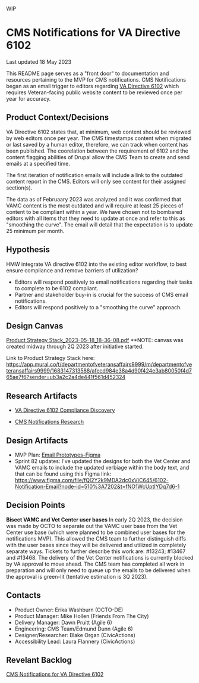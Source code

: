 WIP

# CMS Notifications for VA Directive 6102

Last updated 18 May 2023

This README page serves as a "front door" to documentation and resources pertaining to the MVP for CMS notifications. CMS Notifications began as an email trigger to editors regarding [VA Directive 6102](https://www.va.gov/web/) which requires Veteran-facing public website content to be reviewed once per year for accuracy. 


## Product Context/Decisions
VA Directive 6102 states that, at minimum, web content should be reviewed by web editors once per year. The CMS timestamps content when migrated or last saved by a human editor, therefore, we can track when content has been published. The coorelation between the requirement of 6102 and the content flagging abilities of Drupal allow the CMS Team to create and send emails at a specified time.

The first iteration of notification emails will include a link to the outdated content report in the CMS. Editors will only see content for their assigned section(s).  

The data as of Februaary 2023 was analyzed and it was confirmed that VAMC content is the most outdated and will require at least 25 pieces of content to be compliant within a year. We have chosen not to bombared editors with all items that they need to update at once and refer to this as "smoothing the curve". The email will detail that the expectation is to update 25 minimum per month.  

## Hypothesis
HMW integrate VA directive 6102 into the existing editor workflow, to best ensure compliance and remove barriers of utilization?
- Editors will respond positively to email notifications regarding their tasks to complete to be 6102 compliant.
- Partner and stakeholder buy-in is crucial for the success of CMS email notifications. 
- Editors will respond positively to a "smoothing the curve" approach. 

## Design Canvas
[Product Strategy Stack_2023-05-18_18-36-08.pdf](https://github.com/department-of-veterans-affairs/va.gov-team/files/11510672/Product.Strategy.Stack_2023-05-18_18-36-08.pdf) 
**NOTE: canvas was created midway through 2Q 2023 after initiative started.

Link to Product Strategy Stack here: https://app.mural.co/t/departmentofveteransaffairs9999/m/departmentofveteransaffairs9999/1683147313588/afecd984e38a4d90f424e3ab80050f4d765ae7f6?sender=ub3a2c2a4de441f561d452324


## Research Artifacts
- [VA Directive 6102 Compliance Discovery](https://app.mural.co/t/vagov6717/m/vagov6717/1662643881820/ad0f6da63dba4998516450701abca6ec1944ec74?sender=ud7d3055567694e54f0133356)

- [CMS Notifications Research](https://github.com/department-of-veterans-affairs/va.gov-team/tree/master/platform/cms/research/CMS%20Notifications)


## Design Artifacts
- MVP Plan: [Email Prototypes-Figma](https://www.figma.com/file/fQl2Y2k9MDA2dc0xViC645/6102-Notification-Email?node-id=0%3A1&t=wxKohWwD1bqA9N5f-1)
- Sprint 82 updates:
I've updated the designs for both the Vet Center and VAMC emails to include the updated verbiage within the body text, and that can be found using this Figma link: https://www.figma.com/file/fQl2Y2k9MDA2dc0xViC645/6102-Notification-Email?node-id=510%3A7202&t=fNO1WcUptIYDq7d6-1

## Decision Points

**Bisect VAMC and Vet Center user bases**
In early 2Q 2023, the decision was made by OCTO to separate out the VAMC user base from the Vet Center use base (which were planned to be combined user bases for the notifications MVP). This allowed the CMS team to further distinguish diffs with the user bases since they will be delivered and utilized in completely separate ways. Tickets to further describe this work are: #13243; #13467 and #13468. The delivery of the Vet Center notifications is currently blocked by VA approval to move ahead. The CMS team has completed all work in preparation and will only need to queue up the emails to be delivered when the approval is green-lit (tentative estimation is 3Q 2023).

## Contacts
- Product Owner: Erika Washburn (OCTO-DE)
- Product Manager: Mike Hollen (Friends From The City)
- Delivery Manager: Dawn Pruitt (Agile 6)
- Engineering: CMS Team/Edmund Dunn (Agile 6)
- Designer/Researcher: Blake Organ (CivicActions)
- Accessibility Lead: Laura Flannery (CivicActions)

## Revelant Backlog
[CMS Notifications for VA Directive 6102](https://github.com/department-of-veterans-affairs/va.gov-cms/issues/10477)
